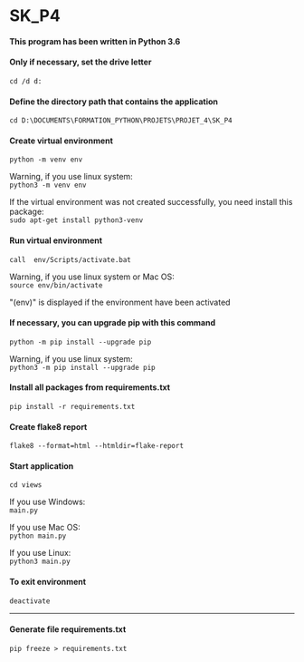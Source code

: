 # SK_P4

#### This program has been written in Python 3.6

#### Only if necessary, set the drive letter 
`cd /d d:`

#### Define the directory path that contains the application
`cd D:\DOCUMENTS\FORMATION_PYTHON\PROJETS\PROJET_4\SK_P4`

#### Create virtual environment
`python -m venv env`

Warning, if you use linux system:  
`python3 -m venv env`  

If the virtual environment was not created successfully, you need install this package:  
`sudo apt-get install python3-venv`

#### Run virtual environment
`call  env/Scripts/activate.bat`

Warning, if you use linux system or Mac OS:  
`source env/bin/activate`  

"(env)" is displayed if the environment have been activated

#### If necessary, you can upgrade pip with this command
`python -m pip install --upgrade pip`  

Warning, if you use linux system:  
`python3 -m pip install --upgrade pip` 

#### Install all packages from requirements.txt
`pip install -r requirements.txt`

#### Create flake8 report
`flake8 --format=html --htmldir=flake-report`  

#### Start application
`cd views`  

If you use Windows:  
`main.py`

If you use Mac OS:  
`python main.py`

If you use Linux:  
`python3 main.py`

#### To exit environment
`deactivate`

--------------------------------------------------------------------------------
#### Generate file requirements.txt
`pip freeze > requirements.txt`

